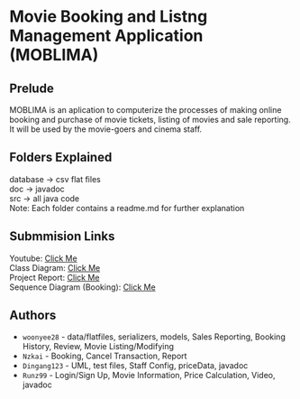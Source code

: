 # Movie Booking and Listng Management Application (MOBLIMA)
## Prelude

MOBLIMA is an aplication to computerize the processes of making online booking and purchase of movie tickets, listing of movies and sale reporting. It will be used by the movie-goers and cinema staff.   

## Folders Explained
database -> csv flat files   
doc -> javadoc   
src -> all java code  
Note: Each folder contains a readme.md for further explanation 

## Submmision Links
Youtube: [Click Me](https://youtu.be/lJLKBrd6ofM)      
Class Diagram: [Click Me](https://github.com/woonyee28/sc2002-project/blob/main/Class%20Diagram%20v5.png)    
Project Report: [Click Me](https://github.com/woonyee28/sc2002-project/blob/main/SC2002%20SS5%20Grp3%20Project%20Report.pdf)   
Sequence Diagram (Booking): [Click Me](https://github.com/woonyee28/sc2002-project/blob/main/Sequence%20Diagram%20For%20Booking.png)   


## Authors 
- `woonyee28` - data/flatfiles, serializers, models, Sales Reporting, Booking History, Review, Movie Listing/Modifying
- `Nzkai` - Booking, Cancel Transaction, Report
- `Dingang123` - UML, test files, Staff Config, priceData, javadoc
- `Runz99` - Login/Sign Up, Movie Information, Price Calculation, Video, javadoc
